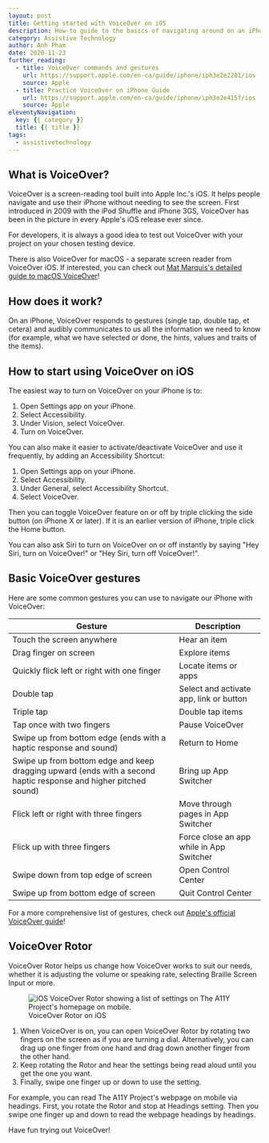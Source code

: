 ```yaml
---
layout: post
title: Getting started with VoiceOver on iOS
description: How-to guide to the basics of navigating around on an iPhone using Apple’s VoiceOver screen reader, included in iOS.
category: Assistive Technology
author: Anh Pham
date: 2020-11-23
further_reading:
  - title: VoiceOver commands and gestures
    url: https://support.apple.com/en-ca/guide/iphone/iph3e2e2281/ios
    source: Apple
  - title: Practice VoiceOver on iPhone Guide
    url: https://support.apple.com/en-ca/guide/iphone/iph3e2e415f/ios
    source: Apple
eleventyNavigation:
  key: {{ category }}
  title: {{ title }}
tags:
  - assistivetechnology
---
```


## What is VoiceOver?

VoiceOver is a screen-reading tool built into Apple Inc.'s iOS. It helps people navigate and use their iPhone without needing to see the screen. First introduced in 2009 with the iPod Shuffle and iPhone 3GS, VoiceOver has been in the picture in every Apple's iOS release ever since.

For developers, it is always a good idea to test out VoiceOver with your project on your chosen testing device.

There is also VoiceOver for macOS - a separate screen reader from VoiceOver iOS. If interested, you can check out [Mat Marquis's detailed guide to macOS VoiceOver](https://www.a11yproject.com/posts/2013-01-14-getting-started-with-voiceover/)!

## How does it work?

On an iPhone, VoiceOver responds to gestures (single tap, double tap, et cetera) and audibly communicates to us all the information we need to know (for example, what we have selected or done, the hints, values and traits of the items).

## How to start using VoiceOver on iOS

The easiest way to turn on VoiceOver on your iPhone is to:

1. Open Settings app on your iPhone.
1. Select Accessibility.
1. Under Vision, select VoiceOver.
1. Turn on VoiceOver.

You can also make it easier to activate/deactivate VoiceOver and use it frequently, by adding an Accessibility Shortcut:

1. Open Settings app on your iPhone.
1. Select Accessibility.
1. Under General, select Accessibility Shortcut.
1. Select VoiceOver.

Then you can toggle VoiceOver feature on or off by triple clicking the side button (on iPhone X or later). If it is an earlier version of iPhone, triple click the Home button.

You can also ask Siri to turn on VoiceOver on or off instantly by saying "Hey Siri, turn on VoiceOver!" or "Hey Siri, turn off VoiceOver!".

## Basic VoiceOver gestures

Here are some common gestures you can use to navigate our iPhone with VoiceOver:

Gesture | Description
--------|------------
Touch the screen anywhere | Hear an item
Drag finger on screen | Explore items
Quickly flick left or right with one finger | Locate items or apps
Double tap | Select and activate app, link or button
Triple tap | Double tap items
Tap once with two fingers | Pause VoiceOver
Swipe up from bottom edge (ends with a haptic response and sound) | Return to Home 
Swipe up from bottom edge and keep dragging upward (ends with a second haptic response and higher pitched sound)  | Bring up App Switcher
Flick left or right with three fingers | Move through pages in App Switcher
Flick up with three fingers | Force close an app while in App Switcher
Swipe down from top edge of screen | Open Control Center
Swipe up from bottom edge of screen | Quit Control Center

For a more comprehensive list of gestures, check out [Apple's official VoiceOver guide](https://support.apple.com/en-ca/guide/iphone/iph3e2e2281/ios)!

## VoiceOver Rotor

VoiceOver Rotor helps us change how VoiceOver works to suit our needs, whether it is adjusting the volume or speaking rate, selecting Braille Screen Input or more.

<figure role="figure" aria-label="VoiceOver Rotor on iOS">
  <img alt="iOS VoiceOver Rotor showing a list of settings on The A11Y Project's homepage on mobile." src="/img/posts/2020-11-23-getting-started-with-voiceover-ios/voiceover-ios-rotor.jpg">
  <figcaption>VoiceOver Rotor on iOS</figcaption>
</figure>

1. When VoiceOver is on, you can open VoiceOver Rotor by rotating two fingers on the screen as if you are turning a dial. Alternatively, you can drag up one finger from one hand and drag down another finger from the other hand. 
1. Keep rotating the Rotor and hear the settings being read aloud until you get the one you want.
1. Finally, swipe one finger up or down to use the setting.

For example, you can read The A11Y Project's webpage on mobile via headings. First, you rotate the Rotor and stop at Headings setting. Then you swipe one finger up and down to read the webpage headings by headings.

Have fun trying out VoiceOver!
